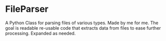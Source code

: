 # FileParser
A Python Class for parsing files of various types. Made by me for me. The goal is readable re-usable code that extracts data from files to ease further processing. Expanded as needed.
